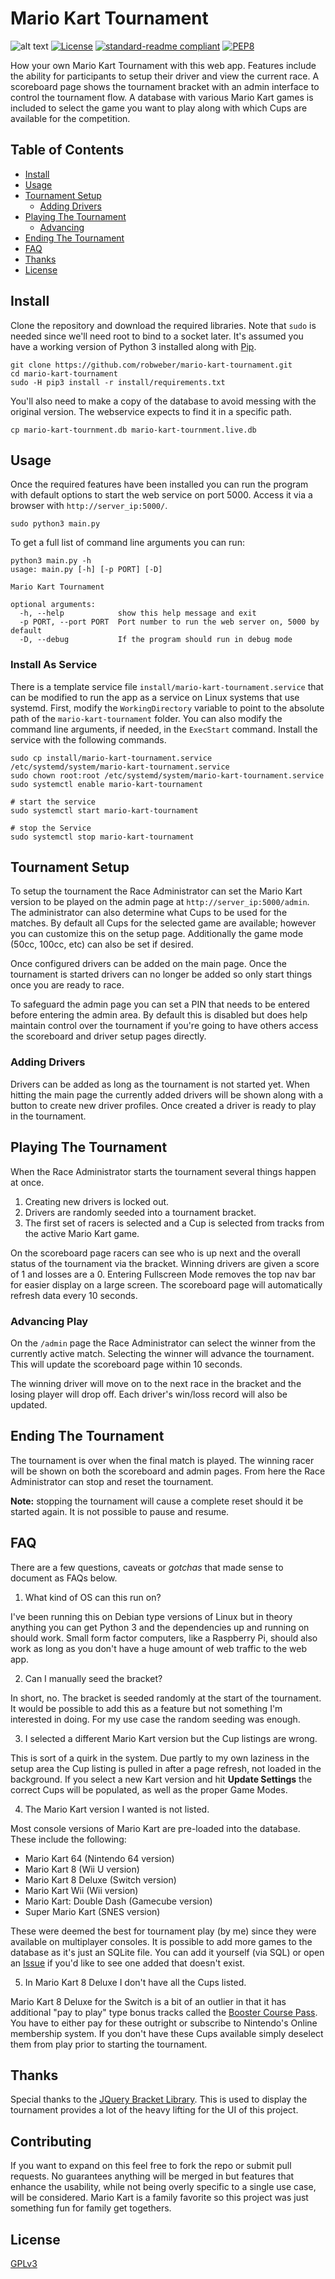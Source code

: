 # Mario Kart Tournament
![alt text](https://github.com/robweber/mario-kart-tournament/raw/main/install/bracket.png "Bracket Example")
[![License](https://img.shields.io/github/license/robweber/mario-kart-tournament)](https://github.com/robweber/mario-kart-tournament/blob/main/LICENSE)
[![standard-readme compliant](https://img.shields.io/badge/readme%20style-standard-brightgreen.svg)](https://github.com/RichardLitt/standard-readme)
[![PEP8](https://img.shields.io/badge/code%20style-pep8-orange.svg)](https://www.python.org/dev/peps/pep-0008/)

How your own Mario Kart Tournament with this web app. Features include the ability for participants to setup their driver and view the current race. A scoreboard page shows the tournament bracket with an admin interface to control the tournament flow. A database with various Mario Kart games is included to select the game you want to play along with which Cups are available for the competition.

## Table of Contents

- [Install](#install)
- [Usage](#usage)
- [Tournament Setup](#tournament-setup)
  - [Adding Drivers](#adding-drivers)
- [Playing The Tournament](#playing-the-tournament)
  - [Advancing](#advancing)
- [Ending The Tournament](#ending-the-tournament)
- [FAQ](#faq)
- [Thanks](#thanks)
- [License](#license)

## Install

Clone the repository and download the required libraries. Note that `sudo` is needed since we'll need root to bind to a socket later. It's assumed you have a working version of Python 3 installed along with [Pip](https://pypi.org/project/pip/).

```
git clone https://github.com/robweber/mario-kart-tournament.git
cd mario-kart-tournament
sudo -H pip3 install -r install/requirements.txt
```

You'll also need to make a copy of the database to avoid messing with the original version. The webservice expects to find it in a specific path.

```
cp mario-kart-tournment.db mario-kart-tournment.live.db
```

## Usage

Once the required features have been installed you can run the program with default options to start the web service on port 5000. Access it via a browser with `http://server_ip:5000/`.

```
sudo python3 main.py

```

To get a full list of command line arguments you can run:

```
python3 main.py -h
usage: main.py [-h] [-p PORT] [-D]

Mario Kart Tournament

optional arguments:
  -h, --help            show this help message and exit
  -p PORT, --port PORT  Port number to run the web server on, 5000 by default
  -D, --debug           If the program should run in debug mode
```

### Install As Service

There is a template service file `install/mario-kart-tournament.service` that can be modified to run the app as a service on Linux systems that use systemd. First, modify the `WorkingDirectory` variable to point to the absolute path of the `mario-kart-tournament` folder. You can also modify the command line arguments, if needed, in the `ExecStart` command. Install the service with the following commands.

```
sudo cp install/mario-kart-tournament.service /etc/systemd/system/mario-kart-tournament.service
sudo chown root:root /etc/systemd/system/mario-kart-tournament.service
sudo systemctl enable mario-kart-tournament

# start the service
sudo systemctl start mario-kart-tournament

# stop the Service
sudo systemctl stop mario-kart-tournament
```

## Tournament Setup

To setup the tournament the Race Administrator can set the Mario Kart version to be played on the admin page at `http://server_ip:5000/admin`. The administrator can also determine what Cups to be used for the matches. By default all Cups for the selected game are available; however you can customize this on the setup page. Additionally the game mode (50cc, 100cc, etc) can also be set if desired.

Once configured drivers can be added on the main page. Once the tournament is started drivers can no longer be added so only start things once you are ready to race.

To safeguard the admin page you can set a PIN that needs to be entered before entering the admin area. By default this is disabled but does help maintain control over the tournament if you're going to have others access the scoreboard and driver setup pages directly.

### Adding Drivers

Drivers can be added as long as the tournament is not started yet. When hitting the main page the currently added drivers will be shown along with a button to create new driver profiles. Once created a driver is ready to play in the tournament.

## Playing The Tournament

When the Race Administrator starts the tournament several things happen at once.

1. Creating new drivers is locked out.
2. Drivers are randomly seeded into a tournament bracket.
3. The first set of racers is selected and a Cup is selected from tracks from the active Mario Kart game.

On the scoreboard page racers can see who is up next and the overall status of the tournament via the bracket. Winning drivers are given a score of 1 and losses are a 0. Entering Fullscreen Mode removes the top nav bar for easier display on a large screen. The scoreboard page will automatically refresh data every 10 seconds.

### Advancing Play

On the `/admin` page the Race Administrator can select the winner from the currently active match. Selecting the winner will advance the tournament. This will update the scoreboard page within 10 seconds.

The winning driver will move on to the next race in the bracket and the losing player will drop off. Each driver's win/loss record will also be updated.

## Ending The Tournament

The tournament is over when the final match is played. The winning racer will be shown on both the scoreboard and admin pages. From here the Race Administrator can stop and reset the tournament.

__Note:__ stopping the tournament will cause a complete reset should it be started again. It is not possible to pause and resume.

## FAQ

There are a few questions, caveats or _gotchas_ that made sense to document as FAQs below.

1. What kind of OS can this run on?

I've been running this on Debian type versions of Linux but in theory anything you can get Python 3 and the dependencies up and running on should work. Small form factor computers, like a Raspberry Pi, should also work as long as you don't have a huge amount of web traffic to the web app.

2. Can I manually seed the bracket?

In short, no. The bracket is seeded randomly at the start of the tournament. It would be possible to add this as a feature but not something I'm interested in doing. For my use case the random seeding was enough.

3. I selected a different Mario Kart version but the Cup listings are wrong.

This is sort of a quirk in the system. Due partly to my own laziness in the setup area the Cup listing is pulled in after a page refresh, not loaded in the background. If you select a new Kart version and hit __Update Settings__ the correct Cups will be populated, as well as the proper Game Modes.

4. The Mario Kart version I wanted is not listed.

Most console versions of Mario Kart are pre-loaded into the database. These include the following:

* Mario Kart 64 (Nintendo 64 version)
* Mario Kart 8 (Wii U version)
* Mario Kart 8 Deluxe (Switch version)
* Mario Kart Wii (Wii version)
* Mario Kart: Double Dash (Gamecube version)
* Super Mario Kart (SNES version)

These were deemed the best for tournament play (by me) since they were available on multiplayer consoles. It is possible to add more games to the database as it's just an SQLite file. You can add it yourself (via SQL) or open an [Issue](https://github.com/robweber/mario-kart-tournament/issues) if you'd like to see one added that doesn't exist.

5. In Mario Kart 8 Deluxe I don't have all the Cups listed.

Mario Kart 8 Deluxe for the Switch is a bit of an outlier in that it has additional "pay to play" type bonus tracks called the [Booster Course Pass](booster-course-pass). You have to either pay for these outright or subscribe to Nintendo's Online membership system. If you don't have these Cups available simply deselect them from play prior to starting the tournament.

## Thanks

Special thanks to the [JQuery Bracket Library](https://github.com/teijo/jquery-bracket). This is used to display the tournament provides a lot of the heavy lifting for the UI of this project.

## Contributing

If you want to expand on this feel free to fork the repo or submit pull requests. No guarantees anything will be merged in but features that enhance the usability, while not being overly specific to a single use case, will be considered. Mario Kart is a family favorite so this project was just something fun for family get togethers. 

## License

[GPLv3](https://github.com/robweber/mario-kart-tournament/blob/main/LICENSE)
